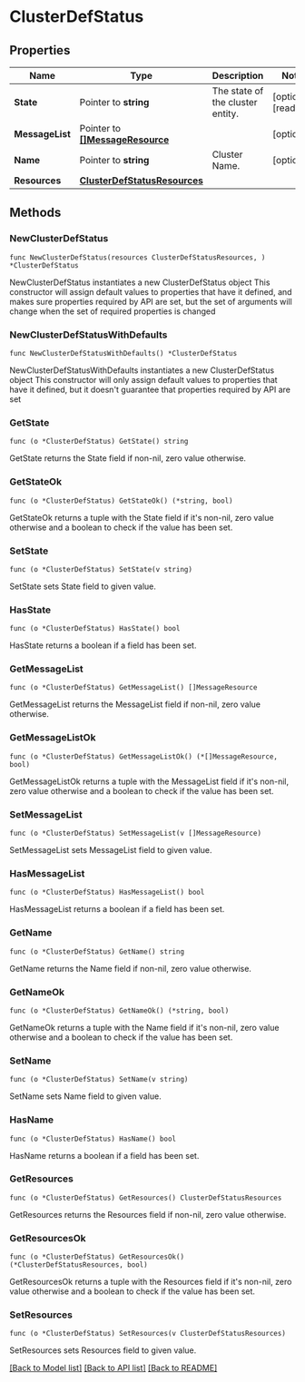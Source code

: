 # ClusterDefStatus

## Properties

Name | Type | Description | Notes
------------ | ------------- | ------------- | -------------
**State** | Pointer to **string** | The state of the cluster entity. | [optional] [readonly] 
**MessageList** | Pointer to [**[]MessageResource**](MessageResource.md) |  | [optional] 
**Name** | Pointer to **string** | Cluster Name. | [optional] 
**Resources** | [**ClusterDefStatusResources**](ClusterDefStatusResources.md) |  | 

## Methods

### NewClusterDefStatus

`func NewClusterDefStatus(resources ClusterDefStatusResources, ) *ClusterDefStatus`

NewClusterDefStatus instantiates a new ClusterDefStatus object
This constructor will assign default values to properties that have it defined,
and makes sure properties required by API are set, but the set of arguments
will change when the set of required properties is changed

### NewClusterDefStatusWithDefaults

`func NewClusterDefStatusWithDefaults() *ClusterDefStatus`

NewClusterDefStatusWithDefaults instantiates a new ClusterDefStatus object
This constructor will only assign default values to properties that have it defined,
but it doesn't guarantee that properties required by API are set

### GetState

`func (o *ClusterDefStatus) GetState() string`

GetState returns the State field if non-nil, zero value otherwise.

### GetStateOk

`func (o *ClusterDefStatus) GetStateOk() (*string, bool)`

GetStateOk returns a tuple with the State field if it's non-nil, zero value otherwise
and a boolean to check if the value has been set.

### SetState

`func (o *ClusterDefStatus) SetState(v string)`

SetState sets State field to given value.

### HasState

`func (o *ClusterDefStatus) HasState() bool`

HasState returns a boolean if a field has been set.

### GetMessageList

`func (o *ClusterDefStatus) GetMessageList() []MessageResource`

GetMessageList returns the MessageList field if non-nil, zero value otherwise.

### GetMessageListOk

`func (o *ClusterDefStatus) GetMessageListOk() (*[]MessageResource, bool)`

GetMessageListOk returns a tuple with the MessageList field if it's non-nil, zero value otherwise
and a boolean to check if the value has been set.

### SetMessageList

`func (o *ClusterDefStatus) SetMessageList(v []MessageResource)`

SetMessageList sets MessageList field to given value.

### HasMessageList

`func (o *ClusterDefStatus) HasMessageList() bool`

HasMessageList returns a boolean if a field has been set.

### GetName

`func (o *ClusterDefStatus) GetName() string`

GetName returns the Name field if non-nil, zero value otherwise.

### GetNameOk

`func (o *ClusterDefStatus) GetNameOk() (*string, bool)`

GetNameOk returns a tuple with the Name field if it's non-nil, zero value otherwise
and a boolean to check if the value has been set.

### SetName

`func (o *ClusterDefStatus) SetName(v string)`

SetName sets Name field to given value.

### HasName

`func (o *ClusterDefStatus) HasName() bool`

HasName returns a boolean if a field has been set.

### GetResources

`func (o *ClusterDefStatus) GetResources() ClusterDefStatusResources`

GetResources returns the Resources field if non-nil, zero value otherwise.

### GetResourcesOk

`func (o *ClusterDefStatus) GetResourcesOk() (*ClusterDefStatusResources, bool)`

GetResourcesOk returns a tuple with the Resources field if it's non-nil, zero value otherwise
and a boolean to check if the value has been set.

### SetResources

`func (o *ClusterDefStatus) SetResources(v ClusterDefStatusResources)`

SetResources sets Resources field to given value.



[[Back to Model list]](../README.md#documentation-for-models) [[Back to API list]](../README.md#documentation-for-api-endpoints) [[Back to README]](../README.md)


